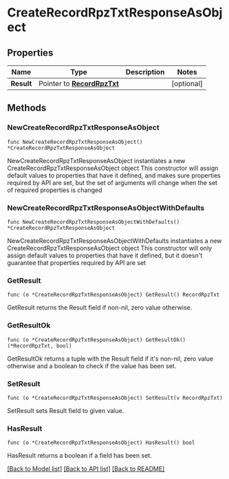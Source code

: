 # CreateRecordRpzTxtResponseAsObject

## Properties

Name | Type | Description | Notes
------------ | ------------- | ------------- | -------------
**Result** | Pointer to [**RecordRpzTxt**](RecordRpzTxt.md) |  | [optional] 

## Methods

### NewCreateRecordRpzTxtResponseAsObject

`func NewCreateRecordRpzTxtResponseAsObject() *CreateRecordRpzTxtResponseAsObject`

NewCreateRecordRpzTxtResponseAsObject instantiates a new CreateRecordRpzTxtResponseAsObject object
This constructor will assign default values to properties that have it defined,
and makes sure properties required by API are set, but the set of arguments
will change when the set of required properties is changed

### NewCreateRecordRpzTxtResponseAsObjectWithDefaults

`func NewCreateRecordRpzTxtResponseAsObjectWithDefaults() *CreateRecordRpzTxtResponseAsObject`

NewCreateRecordRpzTxtResponseAsObjectWithDefaults instantiates a new CreateRecordRpzTxtResponseAsObject object
This constructor will only assign default values to properties that have it defined,
but it doesn't guarantee that properties required by API are set

### GetResult

`func (o *CreateRecordRpzTxtResponseAsObject) GetResult() RecordRpzTxt`

GetResult returns the Result field if non-nil, zero value otherwise.

### GetResultOk

`func (o *CreateRecordRpzTxtResponseAsObject) GetResultOk() (*RecordRpzTxt, bool)`

GetResultOk returns a tuple with the Result field if it's non-nil, zero value otherwise
and a boolean to check if the value has been set.

### SetResult

`func (o *CreateRecordRpzTxtResponseAsObject) SetResult(v RecordRpzTxt)`

SetResult sets Result field to given value.

### HasResult

`func (o *CreateRecordRpzTxtResponseAsObject) HasResult() bool`

HasResult returns a boolean if a field has been set.


[[Back to Model list]](../README.md#documentation-for-models) [[Back to API list]](../README.md#documentation-for-api-endpoints) [[Back to README]](../README.md)


